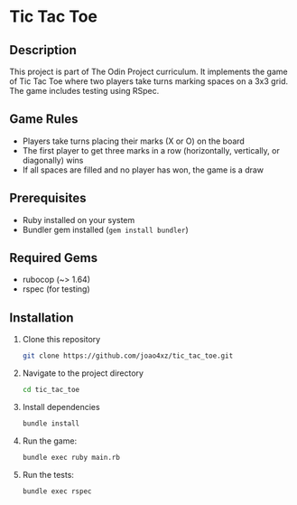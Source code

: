 # Tic Tac Toe

## Description
This project is part of The Odin Project curriculum. It implements the game of Tic Tac Toe where two players take turns marking spaces on a 3x3 grid. The game includes testing using RSpec.

## Game Rules
- Players take turns placing their marks (X or O) on the board
- The first player to get three marks in a row (horizontally, vertically, or diagonally) wins
- If all spaces are filled and no player has won, the game is a draw

## Prerequisites
- Ruby installed on your system
- Bundler gem installed (`gem install bundler`)

## Required Gems
- rubocop (~> 1.64)
- rspec (for testing)

## Installation
1. Clone this repository
    ```bash
    git clone https://github.com/joao4xz/tic_tac_toe.git
    ```
2. Navigate to the project directory
    ```bash
    cd tic_tac_toe
    ```
3. Install dependencies
    ```bash
    bundle install
    ```
4. Run the game:
    ```bash
    bundle exec ruby main.rb
    ```
5. Run the tests:
    ```bash
    bundle exec rspec
    ```